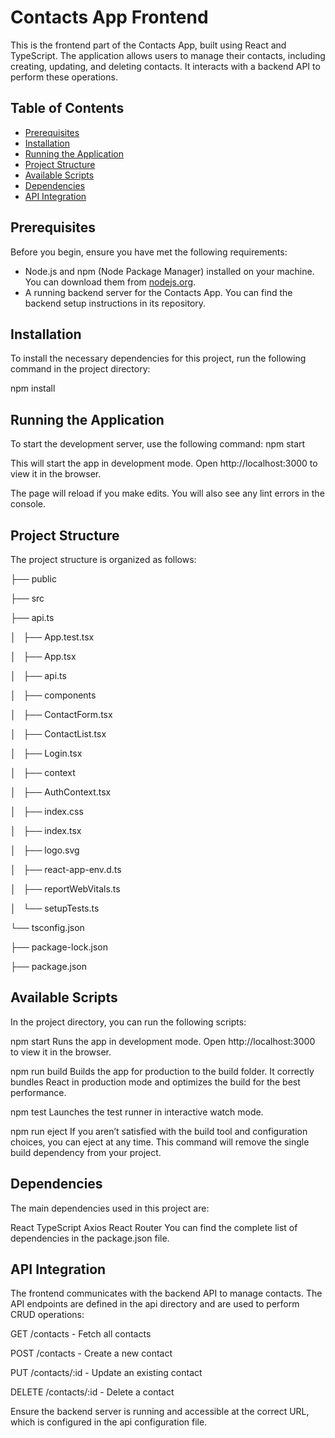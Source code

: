 # Contacts App Frontend

This is the frontend part of the Contacts App, built using React and TypeScript. The application allows users to manage their contacts, including creating, updating, and deleting contacts. It interacts with a backend API to perform these operations.

## Table of Contents

- [Prerequisites](#prerequisites)
- [Installation](#installation)
- [Running the Application](#running-the-application)
- [Project Structure](#project-structure)
- [Available Scripts](#available-scripts)
- [Dependencies](#dependencies)
- [API Integration](#api-integration)

## Prerequisites

Before you begin, ensure you have met the following requirements:

- Node.js and npm (Node Package Manager) installed on your machine. You can download them from [nodejs.org](https://nodejs.org/).
- A running backend server for the Contacts App. You can find the backend setup instructions in its repository.

## Installation

To install the necessary dependencies for this project, run the following command in the project directory:

npm install

## Running the Application

To start the development server, use the following command:
npm start

This will start the app in development mode. Open http://localhost:3000 to view it in the browser.

The page will reload if you make edits. You will also see any lint errors in the console.

## Project Structure

The project structure is organized as follows:

├── public

├── src

├── api.ts

│   ├── App.test.tsx

│   ├── App.tsx

│   ├── api.ts

│   ├── components

│       ├── ContactForm.tsx

│       ├── ContactList.tsx

│       ├── Login.tsx

│   ├── context

│       ├── AuthContext.tsx

│   ├── index.css

│   ├── index.tsx

│   ├── logo.svg

│   ├── react-app-env.d.ts

│   ├── reportWebVitals.ts

│   └── setupTests.ts

└── tsconfig.json

├── package-lock.json

├── package.json

## Available Scripts

In the project directory, you can run the following scripts:

npm start
Runs the app in development mode. Open http://localhost:3000 to view it in the browser.

npm run build
Builds the app for production to the build folder. It correctly bundles React in production mode and optimizes the build for the best performance.

npm test
Launches the test runner in interactive watch mode.

npm run eject
If you aren’t satisfied with the build tool and configuration choices, you can eject at any time. This command will remove the single build dependency from your project.

## Dependencies

The main dependencies used in this project are:

React
TypeScript
Axios
React Router
You can find the complete list of dependencies in the package.json file.

## API Integration

The frontend communicates with the backend API to manage contacts. The API endpoints are defined in the api directory and are used to perform CRUD operations:

GET /contacts - Fetch all contacts

POST /contacts - Create a new contact

PUT /contacts/:id - Update an existing contact

DELETE /contacts/:id - Delete a contact

Ensure the backend server is running and accessible at the correct URL, which is configured in the api configuration file.

